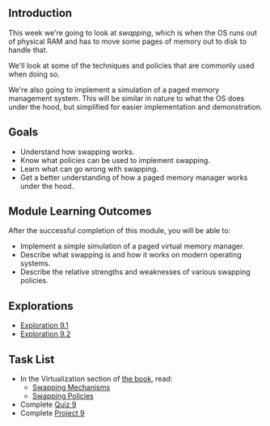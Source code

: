 <!-- Overview: Swapping, Page Tables Part 1 -->

## Introduction

This week we're going to look at _swapping_, which is when the OS runs
out of physical RAM and has to move some pages of memory out to disk to
handle that.

We'll look at some of the techniques and policies that are commonly used
when doing so.

We're also going to implement a simulation of a paged memory management
system. This will be similar in nature to what the OS does under the
hood, but simplified for easier implementation and demonstration.

## Goals

* Understand how swapping works.
* Know what policies can be used to implement swapping.
* Learn what can go wrong with swapping.
* Get a better understanding of how a paged memory manager works under
  the hood.
  
## Module Learning Outcomes
  
After the successful completion of this module, you will be able to:

* Implement a simple simulation of a paged virtual memory manager.
* Describe what swapping is and how it works on modern operating
  systems.
* Describe the relative strengths and weaknesses of various swapping
  policies.
 
## Explorations

* [Exploration 9.1](https://canvas.oregonstate.edu/courses/1849663/assignments/8795971)
* [Exploration 9.2](https://canvas.oregonstate.edu/courses/1849663/assignments/8795972)

## Task List

* In the Virtualization section of [the book](https://pages.cs.wisc.edu/~remzi/OSTEP/), read:
  * [Swapping Mechanisms](https://pages.cs.wisc.edu/~remzi/OSTEP/vm-beyondphys.pdf)
  * [Swapping Policies](https://pages.cs.wisc.edu/~remzi/OSTEP/vm-beyondphys-policy.pdf)
* Complete [Quiz 9](https://canvas.oregonstate.edu/courses/1849663/assignments/8795974)
* Complete [Project 9](https://canvas.oregonstate.edu/courses/1849663/assignments/8795973)
